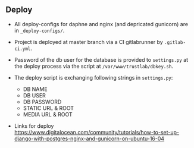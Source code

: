 ## Deploy

- All deploy-configs for daphne and nginx (and depricated gunicorn) are in ``_deploy-configs/``.

- Project is deployed at master branch via a CI gitlabrunner by ``.gitlab-ci.yml``.

- Password of the db user for the database is provided to ``settings.py`` at the deploy process via the script at ``/var/www/trustlab/dbkey.sh``.

- The deploy script is exchanging following strings in ``settings.py``:
  - DB NAME
  - DB USER
  - DB PASSWORD
  - STATIC URL & ROOT
  - MEDIA URL & ROOT

- Links for deploy \
https://www.digitalocean.com/community/tutorials/how-to-set-up-django-with-postgres-nginx-and-gunicorn-on-ubuntu-16-04